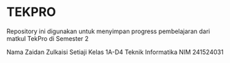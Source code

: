 # TEKPRO
Repository ini digunakan untuk menyimpan progress pembelajaran dari matkul TekPro di Semester 2

Nama Zaidan Zulkaisi Setiaji
Kelas 1A-D4 Teknik Informatika
NIM 241524031
